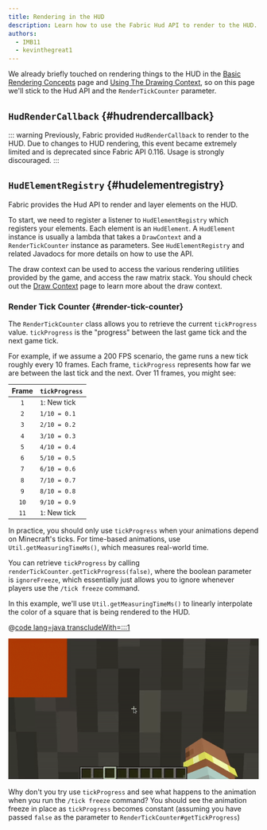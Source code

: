 ```yaml
---
title: Rendering in the HUD
description: Learn how to use the Fabric Hud API to render to the HUD.
authors:
  - IMB11
  - kevinthegreat1
---
```


We already briefly touched on rendering things to the HUD in the [Basic Rendering Concepts](./basic-concepts) page and [Using The Drawing Context](./draw-context), so on this page we'll stick to the Hud API and the `RenderTickCounter` parameter.

## `HudRenderCallback` {#hudrendercallback}

::: warning
Previously, Fabric provided `HudRenderCallback` to render to the HUD. Due to changes to HUD rendering, this event became extremely limited and is deprecated since Fabric API 0.116. Usage is strongly discouraged.
:::

## `HudElementRegistry` {#hudelementregistry}

Fabric provides the Hud API to render and layer elements on the HUD.

To start, we need to register a listener to `HudElementRegistry` which registers your elements. Each element is an `HudElement`. A `HudElement` instance is usually a lambda that takes a `DrawContext` and a `RenderTickCounter` instance as parameters. See `HudElementRegistry` and related Javadocs for more details on how to use the API.

The draw context can be used to access the various rendering utilities provided by the game, and access the raw matrix stack. You should check out the [Draw Context](./draw-context) page to learn more about the draw context.

### Render Tick Counter {#render-tick-counter}

The `RenderTickCounter` class allows you to retrieve the current `tickProgress` value. `tickProgress` is the "progress" between the last game tick and the next game tick.

For example, if we assume a 200 FPS scenario, the game runs a new tick roughly every 10 frames. Each frame, `tickProgress` represents how far we are between the last tick and the next. Over 11 frames, you might see:

| Frame | `tickProgress` |
|:-----:|----------------|
|  `1`  | `1`: New tick  |
|  `2`  | `1/10 = 0.1`   |
|  `3`  | `2/10 = 0.2`   |
|  `4`  | `3/10 = 0.3`   |
|  `5`  | `4/10 = 0.4`   |
|  `6`  | `5/10 = 0.5`   |
|  `7`  | `6/10 = 0.6`   |
|  `8`  | `7/10 = 0.7`   |
|  `9`  | `8/10 = 0.8`   |
| `10`  | `9/10 = 0.9`   |
| `11`  | `1`: New tick  |

In practice, you should only use `tickProgress` when your animations depend on Minecraft's ticks. For time-based animations, use `Util.getMeasuringTimeMs()`, which measures real-world time.

You can retrieve `tickProgress` by calling `renderTickCounter.getTickProgress(false)`, where the boolean parameter is `ignoreFreeze`, which essentially just allows you to ignore whenever players use the `/tick freeze` command.

In this example, we'll use `Util.getMeasuringTimeMs()` to linearly interpolate the color of a square that is being rendered to the HUD.

@[code lang=java transcludeWith=:::1](@/reference/1.21.8/src/client/java/com/example/docs/rendering/HudRenderingEntrypoint.java)

![Lerping a color over time](/assets/develop/rendering/hud-rendering-deltatick.webp)

Why don't you try use `tickProgress` and see what happens to the animation when you run the `/tick freeze` command? You should see the animation freeze in place as `tickProgress` becomes constant (assuming you have passed `false` as the parameter to `RenderTickCounter#getTickProgress`)
